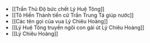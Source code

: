 - [[Trần Thủ Độ bức chết Lý Huệ Tông]]
- [[Tô Hiến Thành tiến cử Trần Trung Tá giúp nước]]
- [[Các tên gọi của vua Lý Chiêu Hoàng]]
- [[Lý Huệ Tông truyền ngôi con gái út Lý Chiêu Hoàng]]
- [[Lý Chiêu Hoàng]]
